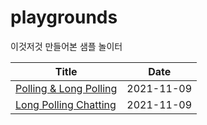 # playgrounds
이것저것 만들어본 샘플 놀이터

|Title|Date|
|-|-|
|[Polling & Long Polling](https://github.com/kys9261/playgrounds/tree/main/polling-and-long-polling)|2021-11-09|
|[Long Polling Chatting](https://github.com/kys9261/playgrounds/tree/main/long-polling-chatting)|2021-11-09|